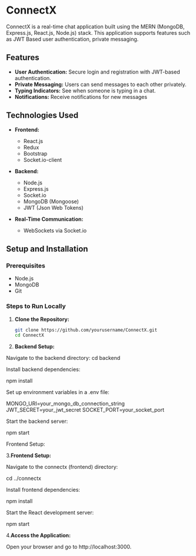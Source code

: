 # ConnectX
ConnectX is a real-time chat application built using the MERN (MongoDB, Express.js, React.js, Node.js) stack. This application supports features such as JWT Based user authentication, private messaging.

## Features

- **User Authentication:** Secure login and registration with JWT-based authentication.
- **Private Messaging:** Users can send messages to each other privately.
- **Typing Indicators:** See when someone is typing in a chat.
- **Notifications:** Receive notifications for new messages

## Technologies Used

- **Frontend:**
  - React.js
  - Redux
  - Bootstrap
  - Socket.io-client

- **Backend:**
  - Node.js
  - Express.js
  - Socket.io
  - MongoDB (Mongoose)
  - JWT (Json Web Tokens)

- **Real-Time Communication:**
  - WebSockets via Socket.io

## Setup and Installation

### Prerequisites

- Node.js
- MongoDB
- Git

### Steps to Run Locally

1. **Clone the Repository:**
   ```bash
   git clone https://github.com/yourusername/ConnectX.git
   cd ConnectX
2. **Backend Setup:**

Navigate to the backend directory:
cd backend

Install backend dependencies:

npm install

Set up environment variables in a .env file:

MONGO_URI=your_mongo_db_connection_string
JWT_SECRET=your_jwt_secret
SOCKET_PORT=your_socket_port

Start the backend server:

npm start

Frontend Setup:

3.**Frontend Setup:**

Navigate to the connectx (frontend) directory:

cd ../connectx

Install frontend dependencies:

npm install

Start the React development server:

npm start

4.**Access the Application:**

Open your browser and go to http://localhost:3000.